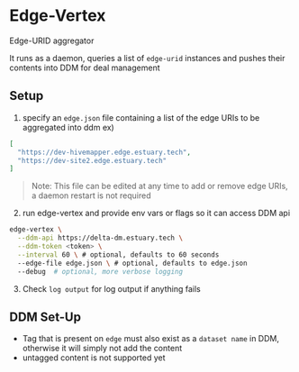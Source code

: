# Edge-Vertex

Edge-URID aggregator

It runs as a daemon, queries a list of `edge-urid` instances and pushes their contents into DDM for deal management


## Setup

1. specify an `edge.json` file containing a list of the edge URIs to be aggregated into ddm
ex) 
```json
[
  "https://dev-hivemapper.edge.estuary.tech",
  "https://dev-site2.edge.estuary.tech"
]
```

> Note: This file can be edited at any time to add or remove edge URIs, a daemon restart is not required

2. run edge-vertex and provide env vars or flags so it can access DDM api
```bash
edge-vertex \
  --ddm-api https://delta-dm.estuary.tech \
  --ddm-token <token> \
  --interval 60 \ # optional, defaults to 60 seconds
  --edge-file edge.json \ # optional, defaults to edge.json
  --debug  # optional, more verbose logging
```

3. Check `log output` for log output if anything fails

## DDM Set-Up
- Tag that is present on `edge` must also exist as a `dataset name` in DDM, otherwise it will simply not add the content
- untagged content is not supported yet